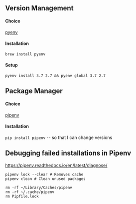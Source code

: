 ## Version Management
#### Choice
[pyenv](https://github.com/pyenv/pyenv)

#### Installation
`brew install pyenv`

#### Setup
`pyenv install 3.7 2.7 && pyenv global 3.7 2.7`

## Package Manager
#### Choice
[pipenv](https://github.com/pypa/pipenv)

#### Installation
`pip install pipenv` -- so that I can change versions

## Debugging failed installations in Pipenv
https://pipenv.readthedocs.io/en/latest/diagnose/

```pipenv --rm # Deletes the virtualenv
pipenv lock --clear # Removes cache
pipenv clean # Clean unused packages

rm -rf ~/Library/Caches/pipenv
rm -rf ~/.cache/pipenv
rm Pipfile.lock
```

